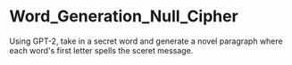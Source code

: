# Word_Generation_Null_Cipher
Using GPT-2, take in a secret word and generate a novel paragraph where each word's first letter spells the sceret message.
